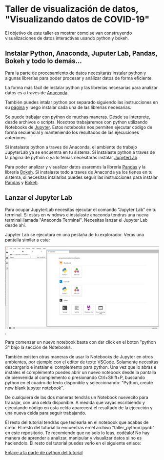 # Taller de visualización de datos, "Visualizando datos de COVID-19"

El objetivo de este taller es mostrar como se van construyendo visualizaciones de datos interactivas usando python y bokeh. 

## Instalar Python, Anaconda, Juputer Lab, Pandas, Bokeh y todo lo demás...

Para la parte de procesamiento de datos necesitarás instalar [python](https://www.python.org/) y algunas librerías para poder procesar y análizar datos de forma eficiente. 

La forma más fácil de instalar python y las librerías necesarias para analizar datos es a traves de [Anaconda](https://www.anaconda.com/products/individual).

También puedes intalar python por separado siguiendo las instrucciones en su [página](https://www.python.org/downloads/) y luego instalar cada una de las librerías necesarias.

Se puede trabajar con python de muchas maneras. Desde su interprete, desde archivos o scripts. Nosotros trabajaremos con python utilizando Notebooks de [Jupyter](https://jupyter.org/). Estos notebooks nos permiten ejecutar código de forma secuencial y manteniendo los resultados de las ejecuciones anteriores. 

Si instalaste python a traves de Anaconda, el ambiente de trabajo JupyterLab ya se encuentra en tu sistema. Si instalaste python a traves de la página de python o ya lo tenías necesitarás instalar [JupyterLab](https://jupyter.org/install.html).

Para poder analizar y visualizar datos usaremos la librería [Pandas](https://pandas.pydata.org/pandas-docs/stable/index.html) y la librería [Bokeh](https://docs.bokeh.org/en/latest/index.html). Si instalaste todo a traves de Anaconda ya los tienes en tu sistema, si necesitas intalarlos puedes seguir las instrucciones para instalar [Pandas](https://pandas.pydata.org/pandas-docs/stable/getting_started/index.html#getting-started) y [Bokeh](https://docs.bokeh.org/en/latest/docs/installation.html).

## Lanzar el Jupyter Lab

Para ocupar JupyterLab necesitas ejecutar el comando "Jupyter Lab" en tu terminal. Si estas en windows e instalaste anaconda tendras una nueva terminal llamada "Anaconda Terminal". Necesitas lanzar el Jupyter Lab desde ahí.

Jupyter Lab se ejecutará en una pestaña de tu explorador. Veras una pantalla similar a esta: 

![Jupyter Lab](./imagenes/img1.png).

Para comenzar un nuevo notebook basta con dar click en el boton "python 3" bajo la sección de Notebooks.

También existen otras maneras de usar lo Notebooks de Jupyter en otros ambientes, por ejemplo con el editor de texto [VSCode](https://code.visualstudio.com/). Solamente necesitas descargarlo e instalar el complemento para python. Una vez que lo abras e instales el complemento puedes abrir un nuevo notebook desde la pantalla de bienvenida al complemento o presionando Ctrl+Shift+P, buscando python en el cuadro de texto disponible y seleccionando: "Python, create new blank jupyter notebook". 

De cualquiera de las dos maneras tendrás un Notebook nuevecito para trabajar, con una celda disponible. A medida que vayas escribiendo y ejecutando código en esta celda aparecerá el resultado de la ejecución y una nueva celda para seguir trabajando.

El resto del tutorial tendrás que teclearla en el notebook que acabas de crear. El resto del tutorial lo encuentras en el archivo "taller_python.ipynb" en este repositorio. Te recomiendo que no solo lo leas, codéalo! No hay manera de aprender a analizar, manipular y visualizar datos si no es haciendolo. El resto del tutorial puedes verlo en el siguiente enlace:

[Enlace a la parte de python del tutorial](https://nbviewer.jupyter.org/github/irvingfisica/covid-bokeh/blob/master/taller_python.ipynb)

